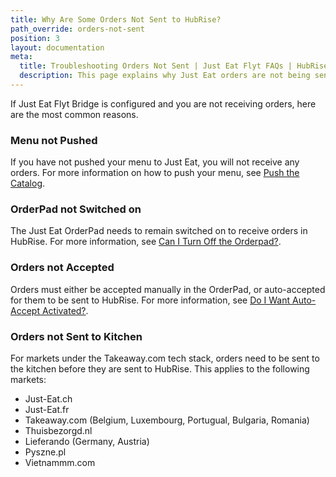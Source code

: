 ```yaml
---
title: Why Are Some Orders Not Sent to HubRise?
path_override: orders-not-sent
position: 3
layout: documentation
meta:
  title: Troubleshooting Orders Not Sent | Just Eat Flyt FAQs | HubRise
  description: This page explains why Just Eat orders are not being sent to HubRise and how to fix the issue.
---
```


If Just Eat Flyt Bridge is configured and you are not receiving orders, here are the most common reasons.

### Menu not Pushed

If you have not pushed your menu to Just Eat, you will not receive any orders. For more information on how to push your menu, see [Push the Catalog](/apps/just-eat-flyt/push-catalog).

### OrderPad not Switched on

The Just Eat OrderPad needs to remain switched on to receive orders in HubRise. For more information, see [Can I Turn Off the Orderpad?](/apps/just-eat-flyt/faqs/auto-accept).

### Orders not Accepted

Orders must either be accepted manually in the OrderPad, or auto-accepted for them to be sent to HubRise. For more information, see [Do I Want Auto-Accept Activated?](/apps/just-eat-flyt/faqs/auto-accept).

### Orders not Sent to Kitchen

For markets under the Takeaway.com tech stack, orders need to be sent to the kitchen before they are sent to HubRise. This applies to the following markets:

- Just-Eat.ch
- Just-Eat.fr
- Takeaway.com (Belgium, Luxembourg, Portugual, Bulgaria, Romania)
- Thuisbezorgd.nl
- Lieferando (Germany, Austria)
- Pyszne.pl
- Vietnammm.com
